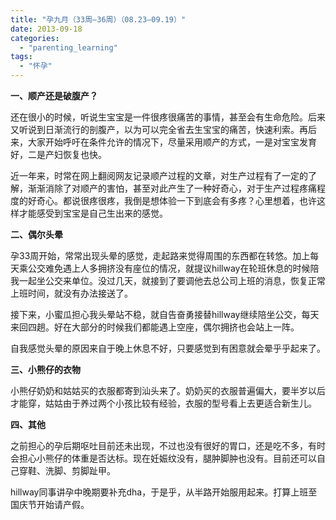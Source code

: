 ```yaml
---
title: "孕九月（33周—36周）（08.23—09.19）"
date: 2013-09-18
categories: 
  - "parenting_learning"
tags: 
  - "怀孕"
---
```


**一、顺产还是破腹产？**

还在很小的时候，听说生宝宝是一件很疼很痛苦的事情，甚至会有生命危险。后来又听说到日渐流行的剖腹产，以为可以完全省去生宝宝的痛苦，快速利索。再后来，大家开始呼吁在条件允许的情况下，尽量采用顺产的方式，一是对宝宝发育好，二是产妇恢复也快。

近一年来，时常在网上翻阅网友记录顺产过程的文章，对生产过程有了一定的了解，渐渐消除了对顺产的害怕，甚至对此产生了一种好奇心，对于生产过程疼痛程度的好奇心。都说很疼很疼，我倒是想体验一下到底会有多疼？心里想着，也许这样才能感受到宝宝是自己生出来的感觉。

**二、偶尔头晕**

孕33周开始，常常出现头晕的感觉，走起路来觉得周围的东西都在转悠。加上每天乘公交难免遇上人多拥挤没有座位的情况，就提议hillway在轮班休息的时候陪我一起坐公交来单位。没过几天，就接到了要调他去总公司上班的消息，恢复正常上班时间，就没有办法接送了。

接下来，小蜜瓜担心我头晕站不稳，就自告奋勇接替hillway继续陪坐公交，每天来回四趟。好在大部分的时候我们都能遇上空座，偶尔拥挤也会站上一阵。

自我感觉头晕的原因来自于晚上休息不好，只要感觉到有困意就会晕乎乎起来了。

**三、小熊仔的衣物**

小熊仔奶奶和姑姑买的衣服都寄到汕头来了。奶奶买的衣服普遍偏大，要半岁以后才能穿，姑姑由于养过两个小孩比较有经验，衣服的型号看上去更适合新生儿。

**四、其他**

之前担心的孕后期呕吐目前还未出现，不过也没有很好的胃口，还是吃不多，有时会担心小熊仔的体重是否达标。现在妊娠纹没有，腿肿脚肿也没有。目前还可以自己穿鞋、洗脚、剪脚趾甲。

hillway同事讲孕中晚期要补充dha，于是乎，从半路开始服用起来。打算上班至国庆节开始请产假。
